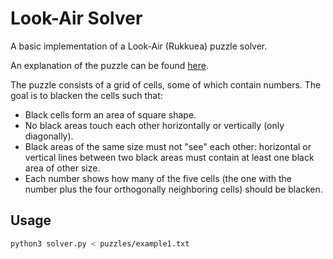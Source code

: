 # Look-Air Solver

A basic implementation of a Look-Air (Rukkuea) puzzle solver.

An explanation of the puzzle can be found [here](https://www.cross-plus-a.com/html/cros7rukk.htm).

The puzzle consists of a grid of cells, some of which contain numbers. The goal
is to blacken the cells such that:

- Black cells form an area of square shape.
- No black areas touch each other horizontally or vertically (only diagonally).
- Black areas of the same size must not "see" each other: horizontal or vertical
  lines between two black areas must contain at least one black area of other
  size.
- Each number shows how many of the five cells (the one with the number plus the
  four orthogonally neighboring cells) should be blacken.

## Usage

```sh
python3 solver.py < puzzles/example1.txt
```
